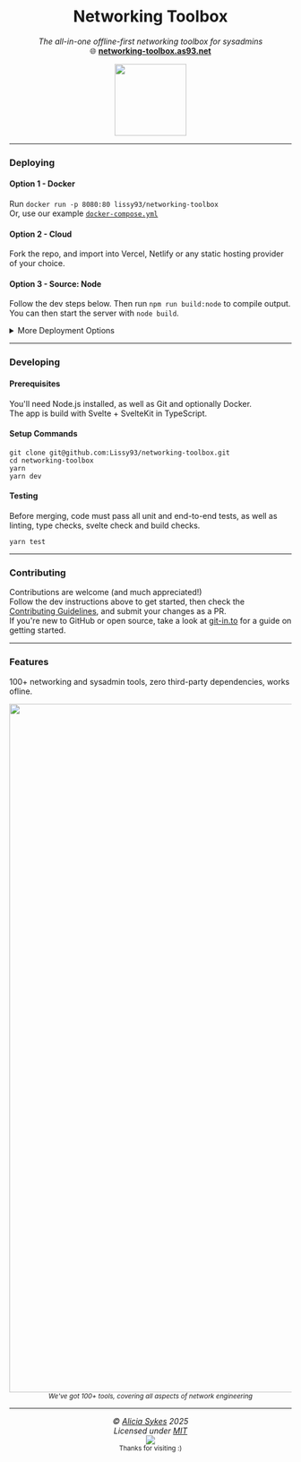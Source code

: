 
<h1 align="center">Networking Toolbox</h1>
<p align="center">
  <i>The all-in-one offline-first networking toolbox for sysadmins</i><br>
  🌐 <b><a href="https://networking-toolbox.as93.net">networking-toolbox.as93.net</a></b>
</p>
<a href="https://networking-toolbox.as93.net">
<p align="center">
  <img width="128" src="https://github.com/Lissy93/networking-toolbox/blob/main/static/icon.png?raw=true" />
  </p>
</a>

---

### Deploying

#### Option 1 - Docker
Run `docker run -p 8080:80 lissy93/networking-toolbox`<br>
Or, use our example [`docker-compose.yml`](https://github.com/Lissy93/networking-toolbox/blob/main/docker-compose.yml)

#### Option 2 - Cloud
Fork the repo, and import into Vercel, Netlify or any static hosting provider of your choice.

#### Option 3 - Source: Node
Follow the dev steps below.
Then run `npm run build:node` to compile output.<br>
You can then start the server with `node build`.

<details>
<summary>More Deployment Options</summary>

#### Option 4 - Source: Static
Follow the dev steps below.
Then run `npm run build:static` to compile output.<br>
And upload the contents of `./build` to any web server, CDN or static host.

#### Option 5 - Source: Docker
Follow the dev steps below.
Then run `docker build -t networking-toolbox .` to build the image.<br>
You can then start the container with `docker run -p 8080:80 networking-toolbox`.

#### Option 6 - GitHub Pages
Fork the repo.<br>
Head to the Actions tab, find the "Deploy to GitHub Pages" workflow, and trigger it.<br>
Then go to Settings > Pages > Source and select the `gh-pages` branch.<br>
Visit `https://<your-username>.github.io/networking-toolbox/` to see your deployed app.
</details>

---

### Developing

#### Prerequisites
You'll need Node.js installed, as well as Git and optionally Docker.<br>
The app is build with Svelte + SvelteKit in TypeScript.

#### Setup Commands

```
git clone git@github.com:Lissy93/networking-toolbox.git
cd networking-toolbox
yarn
yarn dev
```

#### Testing

Before merging, code must pass all unit and end-to-end tests, as well as linting, type checks, svelte check and build checks.<br>

```
yarn test
```

---

### Contributing
Contributions are welcome (and much appreciated!)<br>
Follow the dev instructions above to get started, then check the [Contributing Guidelines](), and submit your changes as a PR.<br>
If you're new to GitHub or open source, take a look at [git-in.to](https://git-in.to) for a guide on getting started.

---

### Features
100+ networking and sysadmin tools, zero third-party dependencies, works ofline.

<p align="center">
   <img width="2761" height="1229" alt="networking-toolbox" src="https://github.com/user-attachments/assets/2a128ee2-9bcb-49f0-be41-f69a3b8f2474" />
  <br>
  <sup><i>We've got 100+ tools, covering all aspects of network engineering</i></sup>
</p>

---

<!-- License + Copyright -->
<p  align="center">
  <i>© <a href="https://aliciasykes.com">Alicia Sykes</a> 2025</i><br>
  <i>Licensed under <a href="https://gist.github.com/Lissy93/143d2ee01ccc5c052a17">MIT</a></i><br>
  <a href="https://github.com/lissy93"><img src="https://i.ibb.co/4KtpYxb/octocat-clean-mini.png" /></a><br>
  <sup>Thanks for visiting :)</sup>
</p>

<!-- Dinosaur -->
<!-- 
                        . - ~ ~ ~ - .
      ..     _      .-~               ~-.
     //|     \ `..~                      `.
    || |      }  }              /       \  \
(\   \\ \~^..'                 |         }  \
 \`.-~  o      /       }       |        /    \
 (__          |       /        |       /      `.
  `- - ~ ~ -._|      /_ - ~ ~ ^|      /- _      `.
              |     /          |     /     ~-.     ~- _
              |_____|          |_____|         ~ - . _ _~_-_
-->
